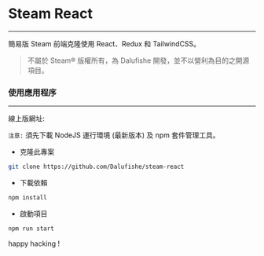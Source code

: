 # Steam React

---

簡易版 Steam 前端克隆使用 React、Redux 和 TailwindCSS。

> 不屬於 Steam® 版權所有，為 Dalufishe 開發，並不以營利為目的之開源項目。

### 使用應用程序

---

線上版網址: <a href=""></a>

`注意:` 須先下載 NodeJS 運行環境 (最新版本) 及 npm 套件管理工具。

- 克隆此專案

```bash
git clone https://github.com/Dalufishe/steam-react
```

- 下載依賴

```bash
npm install
```

- 啟動項目

```bash
npm run start
```

happy hacking !
